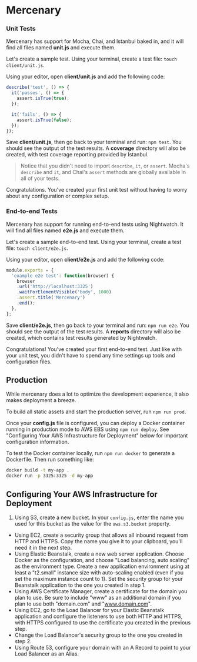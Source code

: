 # Mercenary

### Unit Tests

Mercenary has support for Mocha, Chai, and Istanbul baked in, and it will find all files named __unit.js__ and execute them.

Let's create a sample test. Using your terminal, create a test file: `touch client/unit.js`.

Using your editor, open __client/unit.js__ and add the following code:

```javascript
describe('test', () => {
  it('passes', () => {
    assert.isTrue(true);
  });

  it('fails', () => {
    assert.isTrue(false);
  });
});

```

Save __client/unit.js__, then go back to your terminal and run: `npm test`. You should see the output of the test results. A __coverage__ directory will also be created, with test coverage reporting provided by Istanbul.

> Notice that you didn't need to import `describe`, `it`, or `assert`. Mocha's `describe` and `it`, and Chai's `assert` methods are globally available in all of your tests.

Congratulations. You've created your first unit test without having to worry about any configuration or complex setup.

### End-to-end Tests

Mercenary has support for running end-to-end tests using Nightwatch. It will find all files named __e2e.js__ and execute them.

Let's create a sample end-to-end test. Using your terminal, create a test file: `touch client/e2e.js`.

Using your editor, open __client/e2e.js__ and add the following code:

```javascript
module.exports = {
  'example e2e test': function(browser) {
    browser
    .url('http://localhost:3325')
    .waitForElementVisible('body', 1000)
    .assert.title('Mercenary')
    .end();
  },
};

```

Save __client/e2e.js__, then go back to your terminal and run: `npm run e2e`. You should see the output of the test results. A __reports__ directory will also be created, which contains test results generated by Nightwatch.

Congratulations! You've created your first end-to-end test. Just like with your unit test, you didn't have to spend any time settings up tools and configuration files.

## Production

While mercenary does a lot to optimize the development experience, it also makes deployment a breeze.

To build all static assets and start the production server, run `npm run prod`.

Once your __config.js__ file is configured, you can deploy a Docker container running in production mode to AWS EBS using `npm run deploy`. See "Configuring Your AWS Infrastructure for Deployment" below for important configuration information.

To test the Docker container locally, run `npm run docker` to generate a Dockerfile. Then run something like:

```bash
docker build -t my-app .
docker run -p 3325:3325 -d my-app
```

## Configuring Your AWS Infrastructure for Deployment

1. Using S3, create a new bucket. In your `config.js`, enter the name you used for this bucket as the value for the `aws.s3.bucket` property.
- Using EC2, create a security group that allows all inbound request from HTTP and HTTPS. Copy the name you give it to your clipboard, you'll need it in the next step.
- Using Elastic Beanstalk, create a new web server application. Choose Docker as the configuration, and choose "Load balancing, auto scaling" as the environment type. Create a new application environment using at least a "t2.small" instance size with auto-scaling enabled (even if you set the maximum instance count to 1). Set the security group for your Beanstalk application to the one you created in step 1.
- Using AWS Certificate Manager, create a certificate for the domain you plan to use. Be sure to include "www" as an additional domain if you plan to use both "domain.com" and "www.domain.com".
- Using EC2, go to the Load Balancer for your Elastic Beanstalk application and configure the listeners to use both HTTP and HTTPS, with HTTPS configured to use the certificate you created in the previous step.
- Change the Load Balancer's security group to the one you created in step 2.
- Using Route 53, configure your domain with an A Record to point to your Load Balancer as an Alias.